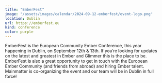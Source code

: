 ```yaml
---
title: "EmberFest"
image: "/assets/images/calendar/2024-09-12-emberfest/event-logo.png"
location: Dublin
url: https://emberfest.eu
kind: conference
color: purple
---
```


EmberFest is the European Community Ember Conference, this year happening in
Dublin, on September 12th & 13th. If you’re looking for updates on the latest
and greatest in Ember and Glimmer this is the place to be. EmberFest is also a
great opportunity to get in touch with the European Ember Community (and friends
from abroad) and hiring Ember talent. Mainmatter is co-organizing the event and
our team will be in Dublin in full force!
